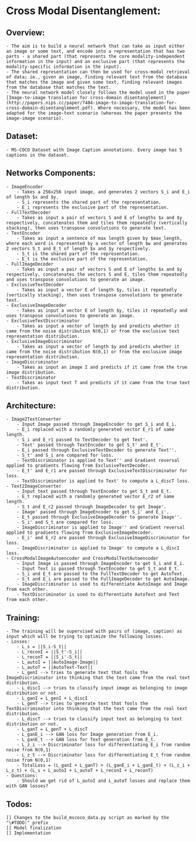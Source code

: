 # Cross Modal Disentanglement:

## Overview:
	- The aim is to build a neural network that can take as input either an image or some text, and encode into a representation that has two parts - a shared part (that represents the core modality-independent information in the input) and an exclusive part (that represents the modality-specific information in the input). 
	- The shared representation can then be used for cross-modal retrieval of data; ie., given an image, finding relevant text from the database that matches the image and given some text, finding relevant images from the database that matches the text.
	- The neural network model closely follows the model used in the paper [Image-to-image translation for cross-domain disentanglement](http://papers.nips.cc/paper/7404-image-to-image-translation-for-cross-domain-disentanglement.pdf). Where necessary, the model has been adapted for the image-text scenario (whereas the paper presents the image-image scenario).

## Dataset:
	- MS-COCO Dataset with Image Caption annotations. Every image has 5 captions in the dataset.

## Networks Components:
	- ImageEncoder
		- Takes a 256x256 input image, and generates 2 vectors S_i and E_i of length $x and $y.
		- S_i represents the shared part of the representation.
		- E_i represents the exclusive part of the representation.
	- FullTextDecoder
		- Takes as input a pair of vectors S and E of lengths $x and $y respectively, concatenates them and tiles them repeatedly (vertically stacking), then uses transpose convolutions to generate text.
	- TextEncoder
		- Takes as input a sentence of max length given by $max_length, where each word is represented by a vector of length $w and generates 2 vectors S_t and E_t of length $x and $y respectively.
		- S_t is the shared part of the representation.
		- E_t is the exclusive part of the representation.
	- FullImageDecoder
		- Takes as input a pair of vectors S and E of lengths $x and $y respectively, concatenates the vectors S and E, tiles them repeatedly and uses transpose convolutions to generate an image.
	- ExclusiveTextDecoder
		- Takes as input a vector E of length $y, tiles it repeatedly (vertically stacking), then uses transpose convolutions to generate text.
	- ExclusiveImageDecoder
		- Takes as input a vector E of length $y, tiles it repeatedly and uses transpose convolutions to generate an image.
	- ExclusiveTextDiscriminator
		- Takes as input a vector of length $y and predicts whether it came from the noise distribution N(0,1) or from the exclusive text representation distribution.
	- ExclusiveImageDiscriminator
		- Takes as input a vector of length $y and predicts whether it came from the noise distribution N(0,1) or from the exclusive image representation distribution.
	- ImageDiscriminator
		- Takes as input an image I and predicts if it came from the true image distribution.
	- TextDiscriminator
		- Takes as input text T and predicts if it came from the true text distribution.

## Architecture:
	- Image2TextConverter
		- Input Image passed through ImageEncoder to get S_i and E_i.
		- E_i replaced with a randomly generated vector E_r1 of same length.
		- S_i and E_r1 passed to TextDecoder to get Text'.
		- Text' passed through TextEncoder to get S_t' and E_t'.
		- E_i passed through ExclusiveTextDecoder to generate Text''.
		- S_t' and S_i are compared for loss.
		- TextDiscriminator is applied to Text'' and Gradient reversal applied to gradients flowing from ExclusiveTextDecoder.
		- E_t' and E_r1 are passed through ExclusiveTextDiscriminator for loss.
		- TextDiscriminator is applied to Text' to compute a L_discT loss.
	- Text2ImageConverter
		- Input text passed through TextEncoder to get S_t and E_t.
		- E_t replaced with a randomly generated vector E_r2 of same length.
		- S_t and E_r2 passed through ImageDecoder to get Image'.
		- Image' passed through ImageEncoder to get S_i' and E_i'.
		- E_t passed through ExclusiveImageDecoder to generate Image''.
		- S_i' and S_t are compared for loss.
		- ImageDiscriminator is applied to Image'' and Gradient reversal applied to gradients flowing from ExclusiveImageDecoder.
		- E_i' and E_r2 are passed through ExclusiveImageDiscriminator for loss.
		- ImageDiscriminator is applied to Image' to compute a L_discI loss.
	- CrossModalImageAutoencoder and CrossModalTextAutoencoder
		- Input Image is passed through ImageEncoder to get S_i and E_i.
		- Input Text is passed through TextEncoder to get S_t and E_t.
		- S_i and E_t are passed to the FullTextDecoder to get AutoText.
		- S_t and E_i are passed to the FullImageDecoder to get AutoImage.
		- ImageDiscriminator is used to differentiate AutoImage and Image from each other.
		- TextDiscriminator is used to differentiate AutoText and Text from each other.

## Training:
	- The training will be supervised with pairs of (image, caption) as input which will be trying to optimize the following losses.
	- Losses:
		- L_s = ||S_i-S_t||
		- L_reconI = ||S_t'-S_i||
		- L_reconT = ||S_i'-S_t||
		- L_autoI = ||AutoImage-Image||
		- L_autoT = ||AutoText-Text||
		- L_genI --> tries to generate text that fools the ImageDiscriminator into thinking that the text came from the real text distribution.
		- L_discI --> tries to classify input image as belonging to image distribution or not.
		- L_ganI = L_genI + L_discI
		- L_genT --> tries to generate text that fools the TextDiscriminator into thinking that the text came from the real text distribution.
		- L_discT --> tries to classify input text as belonging to text distribution or not.
		- L_ganT = L_genT + L_discT
		- L_ganE_i --> GAN loss for Image generation from E_i.
		- L_ganE_t --> GAN loss for Text generation from E_t.
		- L_z_i --> Discriminator loss for differentiating E_i from random noise from N(0,1)
		- L_z_t --> Discriminator loss for differentiating E_t from random noise from N(0,1)
		- TotalLoss = (L_ganI + L_ganT) + (L_ganE_i + L_ganE_t) + (L_z_i + L_z_t) + (L_s + L_autoI + L_autoT + L_reconI + L_reconT)
	- Questions:
		- Should we get rid of L_autoI and L_autoT losses and replace them with GAN losses?

## Todos:
	[] Changes to the build_mscoco_data.py script as marked by the "\#TODO:" prefix
	[] Model finalization
	[] Implementation
